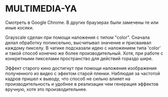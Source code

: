 # MULTIMEDIA-YA

Cмотреть в Google Chrome. В других браузерах были замечены те или иные косяки.

Grayscale сделан при помощи наложения с типом "color".
Сначала делал обработку попиксельно, высчитывал значение и присваивал каждому пикселу. В чатике подсказали идею с наложением типа  'color' и такой способ конечно же более производительный. Хотя, при работе с конкретными пикселами пространство для действий гораздо шире.

Эффект старого кино достигнут при помощи наложения изображения полученного из видео с эфектом старой пленки. Наблюдая за частотой кадров пришел к выводу, что способ не сильно влияет на производительность и удобнее в реализации чем генерация эффектов вручную, хотя это производительнее.